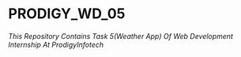 # PRODIGY_WD_05
###### This Repository Contains Task 5(Weather App) Of Web Development Internship At ProdigyInfotech 
